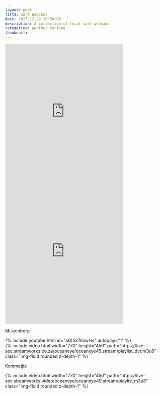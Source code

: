 ```yaml
---
layout: post
title: Surf Webcams
date: 2023-12-22 10:50:00
description: A collection of local surf webcams
categories: Weather Surfing
thumbnail: 
---
```


<div class="row justify-content-sm-center">
    <div class="col-sm-6 mt-3 mt-md-0">
        <iframe width="380" height="450" src="https://embed.windy.com/embed2.html?lat=-34.064&lon=18.572&detailLat=-34.049&detailLon=18.481&width=650&height=450&zoom=9&level=surface&overlay=wind&product=ecmwf&menu=&message=true&marker=&calendar=now&pressure=&type=map&location=coordinates&detail=&metricWind=default&metricTemp=default&radarRange=-1" frameborder="0"></iframe>
    </div>
    <div class="col-sm-6 mt-3 mt-md-0">
        <iframe width="380" height="450" src="https://embed.windy.com/embed2.html?lat=-34.064&lon=18.572&detailLat=-34.049&detailLon=18.481&width=650&height=450&zoom=9&level=surface&overlay=swell1&product=ecmwfWaves&menu=&message=true&marker=&calendar=now&pressure=&type=map&location=coordinates&detail=&metricWind=default&metricTemp=default&radarRange=-1" frameborder="0"></iframe>
    </div>
</div>


Muizenberg

<div class="row">
    <div class="col-sm mt-3 mt-md-0">
        {% include youtube.html id="aQI427AxwHo" autoplay="1" %}
    </div>
</div>


<div class="row">
    <div class="col-sm mt-3 mt-md-0">
        {% include video.html width="770" height="450" path="https://live-sec.streamworks.co.za/oceaneye/oceaneye45.stream/playlist_dvr.m3u8" class="img-fluid rounded z-depth-1" %}
    </div>
</div>


Kommetjie

<div class="row">
    <div class="col-sm mt-3 mt-md-0">
        {% include video.html width="770" height="450" path="https://live-sec.streamworks.video/oceaneye/oceaneye49.stream/playlist.m3u8" class="img-fluid rounded z-depth-1" %}
    </div>
</div>
